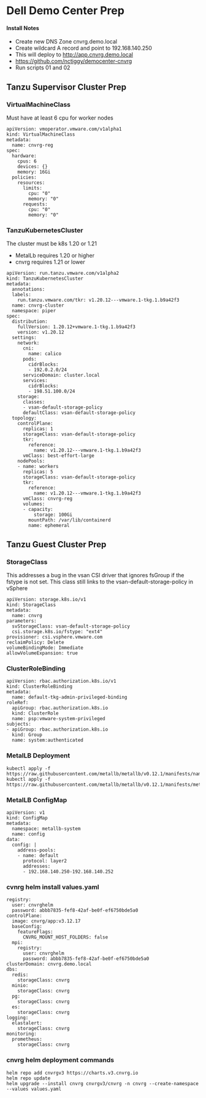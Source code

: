 # Dell Demo Center Prep

#### Install Notes
* Create new DNS Zone cnvrg.demo.local
* Create wildcard A record and point to 192.168.140.250
* This will deploy to http://app.cnvrg.demo.local
* https://github.com/nctiggy/democenter-cnvrg
* Run scripts 01 and 02

## Tanzu Supervisor Cluster Prep
### VirtualMachineClass
Must have at least 6 cpu for worker nodes
```
apiVersion: vmoperator.vmware.com/v1alpha1
kind: VirtualMachineClass
metadata:
  name: cnvrg-reg
spec:
  hardware:
    cpus: 6
    devices: {}
    memory: 16Gi
  policies:
    resources:
      limits:
        cpu: "0"
        memory: "0"
      requests:
        cpu: "0"
        memory: "0"
```
### TanzuKubernetesCluster
The cluster must be k8s 1.20 or 1.21
- MetalLb requires 1.20 or higher
- cnvrg requires 1.21 or lower

```
apiVersion: run.tanzu.vmware.com/v1alpha2
kind: TanzuKubernetesCluster
metadata:
  annotations:
  labels:
    run.tanzu.vmware.com/tkr: v1.20.12---vmware.1-tkg.1.b9a42f3
  name: cnvrg-cluster
  namespace: piper
spec:
  distribution:
    fullVersion: 1.20.12+vmware.1-tkg.1.b9a42f3
    version: v1.20.12
  settings:
    network:
      cni:
        name: calico
      pods:
        cidrBlocks:
        - 192.0.2.0/24
      serviceDomain: cluster.local
      services:
        cidrBlocks:
        - 198.51.100.0/24
    storage:
      classes:
      - vsan-default-storage-policy
      defaultClass: vsan-default-storage-policy
  topology:
    controlPlane:
      replicas: 1
      storageClass: vsan-default-storage-policy
      tkr:
        reference:
          name: v1.20.12---vmware.1-tkg.1.b9a42f3
      vmClass: best-effort-large
    nodePools:
    - name: workers
      replicas: 5
      storageClass: vsan-default-storage-policy
      tkr:
        reference:
          name: v1.20.12---vmware.1-tkg.1.b9a42f3
      vmClass: cnvrg-reg
      volumes:
      - capacity:
          storage: 100Gi
        mountPath: /var/lib/containerd
        name: ephemeral
```
## Tanzu Guest Cluster Prep
### StorageClass
This addresses a bug in the vsan CSI driver that ignores fsGroup if the fstype is not set. This class still links to the vsan-default-storage-policy in vSphere
```
apiVersion: storage.k8s.io/v1
kind: StorageClass
metadata:
  name: cnvrg
parameters:
  svStorageClass: vsan-default-storage-policy
  csi.storage.k8s.io/fstype: "ext4"
provisioner: csi.vsphere.vmware.com
reclaimPolicy: Delete
volumeBindingMode: Immediate
allowVolumeExpansion: true
```
### ClusterRoleBinding
```
apiVersion: rbac.authorization.k8s.io/v1
kind: ClusterRoleBinding
metadata:
  name: default-tkg-admin-privileged-binding
roleRef:
  apiGroup: rbac.authorization.k8s.io
  kind: ClusterRole
  name: psp:vmware-system-privileged
subjects:
- apiGroup: rbac.authorization.k8s.io
  kind: Group
  name: system:authenticated
```
### MetalLB Deployment
```
kubectl apply -f https://raw.githubusercontent.com/metallb/metallb/v0.12.1/manifests/namespace.yaml
kubectl apply -f https://raw.githubusercontent.com/metallb/metallb/v0.12.1/manifests/metallb.yaml
```
### MetalLB ConfigMap
```
apiVersion: v1
kind: ConfigMap
metadata:
  namespace: metallb-system
  name: config
data:
  config: |
    address-pools:
    - name: default
      protocol: layer2
      addresses:
      - 192.168.140.250-192.168.140.252
```
### cvnrg helm install values.yaml
```
registry:
  user: cnvrghelm
  password: abbb7835-fef8-42af-be0f-ef6750bde5a0
controlPlane:
  image: cnvrg/app:v3.12.17
  baseConfig:
    featureFlags:
      CNVRG_MOUNT_HOST_FOLDERS: false
  mpi:
    registry:
      user: cnvrghelm
      password: abbb7835-fef8-42af-be0f-ef6750bde5a0
clusterDomain: cnvrg.demo.local
dbs:
  redis:
    storageClass: cnvrg
  minio:
    storageClass: cnvrg
  pg:
    storageClass: cnvrg
  es:
    storageClass: cnvrg
logging:
  elastalert:
    storageClass: cnvrg
monitoring:
  prometheus:
    storageClass: cnvrg
```
### cnvrg helm deployment commands
```
helm repo add cnvrgv3 https://charts.v3.cnvrg.io
helm repo update
helm upgrade --install cnvrg cnvrgv3/cnvrg -n cnvrg --create-namespace --values values.yaml
```
